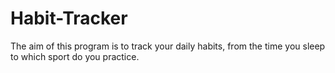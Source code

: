 # Habit-Tracker
The aim of this program is to track your daily habits, from the time you sleep to which sport do you practice.
